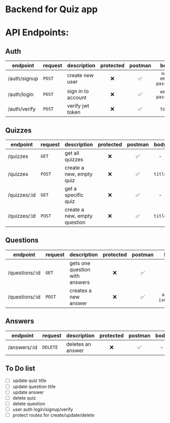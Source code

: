 # Backend for Quiz app

# API Endpoints:

## Auth

| endpoint     | request | description        | protected | postman |           body            |
| ------------ | ------- | ------------------ | :-------: | :-----: | :-----------------------: |
| /auth/signup | `POST`  | create new user    |    ❌     |   ✅    | `name` `email` `password` |
| /auth/login  | `POST`  | sign in to account |    ❌     |   ✅    |    `email` `password`     |
| /auth/verify | `POST`  | verify jwt token   |    ❌     |   ✅    |          `token`          |

## Quizzes

| endpoint     | request | description                  | protected | postman |  body   |
| ------------ | ------- | ---------------------------- | :-------: | :-----: | :-----: |
| /quizzes     | `GET`   | get all quizzes              |    ❌     |   ✅    |    -    |
| /quizzes     | `POST`  | create a new, empty quiz     |    ❌     |   ✅    | `title` |
| /quizzes/:id | `GET`   | get a specific quiz          |    ❌     |   ✅    |    -    |
| /quizzes/:id | `POST`  | create a new, empty question |    ❌     |   ✅    | `title` |

## Questions

| endpoint       | request | description                    | protected | postman |         body          |
| -------------- | ------- | ------------------------------ | :-------: | :-----: | :-------------------: |
| /questions/:id | `GET`   | gets one question with answers |    ❌     |   ✅    |           -           |
| /questions/:id | `POST`  | creates a new answer           |    ❌     |   ✅    | `answer`, `isCorrect` |

## Answers

| endpoint     | request  | description       | protected | postman | body |
| ------------ | -------- | ----------------- | :-------: | :-----: | :--: |
| /answers/:id | `DELETE` | deletes an answer |    ❌     |   ✅    |  -   |

## To Do list

- [ ] update quiz title
- [ ] update question title
- [ ] update answer
- [ ] delete quiz
- [ ] delete question
- [ ] user auth login/signup/verify
- [ ] protect routes for create/update/delete
